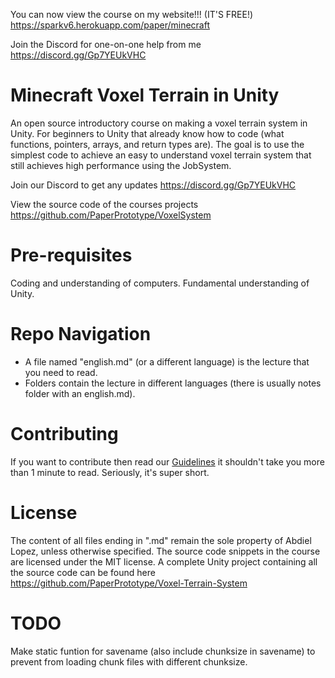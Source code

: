 You can now view the course on my website!!! (IT'S FREE!)
https://sparkv6.herokuapp.com/paper/minecraft

Join the Discord for one-on-one help from me https://discord.gg/Gp7YEUkVHC

# Minecraft Voxel Terrain in Unity
An open source introductory course on making a voxel terrain system in Unity. For beginners to Unity that already know how to code (what functions, pointers, arrays, and return types are). The goal is to use the simplest code to achieve an easy to understand voxel terrain system that still achieves high performance using the JobSystem.

Join our Discord to get any updates https://discord.gg/Gp7YEUkVHC

View the source code of the courses projects https://github.com/PaperPrototype/VoxelSystem

# Pre-requisites
Coding and understanding of computers. 
Fundamental understanding of Unity.

# Repo Navigation
 - A file named "english.md" (or a different language) is the lecture that you need to read.
 - Folders contain the lecture in different languages (there is usually notes folder with an english.md).

# Contributing
If you want to contribute then read our [Guidelines](https://github.com/PaperPrototype/Course-Guidebook) it shouldn't take you more than 1 minute to read. Seriously, it's super short.

# License
The content of all files ending in ".md" remain the sole property of Abdiel Lopez, unless otherwise specified. The source code snippets in the course are licensed under the MIT license. A complete Unity project containing all the source code can be found here https://github.com/PaperPrototype/Voxel-Terrain-System

# TODO
Make static funtion for savename (also include chunksize in savename) to prevent from loading chunk files with different chunksize.
